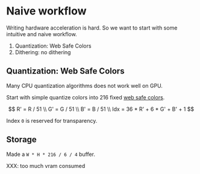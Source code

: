 # Naive workflow

Writing hardware acceleration is hard. So we want to start with some intuitive
and naive workflow.

1. Quantization: Web Safe Colors
2. Dithering: no dithering

## Quantization: Web Safe Colors

Many CPU quantization algorithms does not work well on GPU.

Start with simple quantize colors into 216 fixed [web safe colors][wsc].

[wsc]: https://en.wikipedia.org/wiki/Web_colors#Web-safe_colors#Web-safe_colors

$$
R' = R / 51 \\
G' = G / 51 \\
B' = B / 51 \\
Idx = 36 * R' + 6 * G' + B' + 1
$$

Index `0` is reserved for transparency.

## Storage

Made a `W * H * 216 / 6 / 4` buffer.

XXX: too much vram consumed
